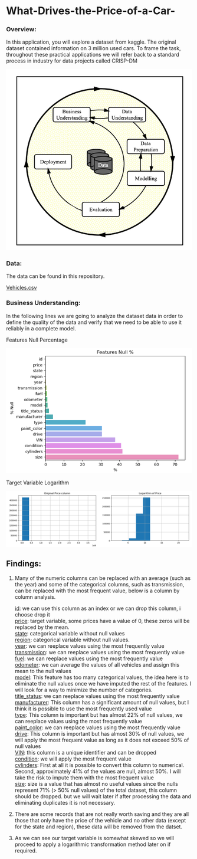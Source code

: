 # What-Drives-the-Price-of-a-Car-

### Overview: ###

In this application, you will explore a dataset from kaggle. The original dataset contained information on 3 million used cars. To frame the task, throughout these practical applications we will refer back to a standard process in industry for data projects called CRISP-DM

![](images/crisp.png)

### Data: ###

The data can be found in this repository.

[Vehicles.csv](https://github.com/camorante/What-Drives-the-Price-of-a-Car-/blob/main/data/vehicles.csv)

### Business Understanding: ###

In the following lines we are going to analyze the dataset data in order to define the quality of the data and verify that we need to be able to use it reliably in a complete model.

Features Null Percentage

![](images/fig1.png)

Target Variable Logarithm

![](images/fig2.png)

## Findings: ##

1. Many of the numeric columns can be replaced with an average (such as the year) and some of the categorical columns, such as transmission, can be replaced with the most frequent value, below is a column by column analysis.

    <span style="text-decoration:underline">id</span>: we can use this column as an index or we can drop this column, i choose drop it<br/>
    <span style="text-decoration:underline">price</span>: target variable, some prices have a value of 0, these zeros will be replaced by the mean. <br/>
    <span style="text-decoration:underline">state</span>: categorical variable without null values<br/>
    <span style="text-decoration:underline">region</span>: categorical variable without null values.<br/>
    <span style="text-decoration:underline">year</span>: we can reeplace values using the most frequently value<br/>
    <span style="text-decoration:underline">transmission</span>: we can reeplace values using the most frequently value<br/>
    <span style="text-decoration:underline">fuel</span>: we can reeplace values using the most frequently value<br/>
    <span style="text-decoration:underline">odometer</span>: we can average the values of all vehicles and assign this mean to the null values<br/>
    <span style="text-decoration:underline">model</span>: This feature has too many categorical values, the idea here is to eliminate the null values once we have imputed the rest of the features. I will look for a way to minimize the number of categories.<br/>
    <span style="text-decoration:underline">title_status</span>: we can reeplace values using the most frequently value<br/>
    <span style="text-decoration:underline">manufacturer</span>: This column has a significant amount of null values, but I think it is possible to use the most frequently used value<br/>
    <span style="text-decoration:underline">type</span>: This column is important but has almost 22% of null values, we can reeplace values using the most frequently value<br/>
    <span style="text-decoration:underline">paint_color</span>: we can reeplace values using the most frequently value<br/>
    <span style="text-decoration:underline">drive</span>: This column is important but has almost 30% of null values, we will apply the most frequent value as long as it does not exceed 50% of null values<br/>
    <span style="text-decoration:underline">VIN</span>: this column is a unique identifier and can be dropped<br/>
    <span style="text-decoration:underline">condition</span>: we will apply the most frequent value<br/>
    <span style="text-decoration:underline">cylinders</span>: First at all it is possible to convert this column to numerical. Second, approximately 41% of the values are null, almost 50%. I will take the risk to impute them with the most frequent value<br/>
    <span style="text-decoration:underline">size</span>: size is a value that has almost no useful values since the nulls represent 71% (> 50% null values) of the total dataset, this column should be dropped. but we will wait later if after processing the data and eliminating duplicates it is not necessary.<br/>

2. There are some records that are not really worth saving and they are all those that only have the price of the vehicle and no other data (except for the state and region), these data will be removed from the datset.
3. As we can see our target variable is somewhat skewed so we will proceed to apply a logarithmic transformation method later on if required.